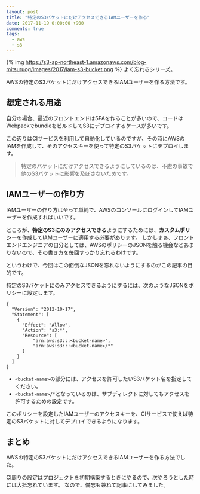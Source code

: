 ```yaml
---
layout: post
title: "特定のS3バケットにだけアクセスできるIAMユーザーを作る"
date: 2017-11-19 0:00:00 +900
comments: true
tags:
  - aws
  - s3
---
```

{% img https://s3-ap-northeast-1.amazonaws.com/blog-mitsuruog/images/2017/iam-s3-bucket.png %}
よく忘れるシリーズ。

AWSの特定のS3バケットにだけアクセスできるIAMユーザーを作る方法です。

<!-- more -->

## 想定される用途
自分の場合、最近のフロントエンドはSPAを作ることが多いので、コードはWebpackでbundleをビルドしてS3にデプロイするケースが多いです。

この辺りはCIサービスを利用して自動化しているのですが、その時にAWSのIAMを作成して、そのアクセスキーを使って特定のS3バケットにデプロイします。
> 特定のバケットにだけアクセスできるようにしているのは、不慮の事故で他のS3バケットに影響を及ぼさないためです。

## IAMユーザーの作り方
IAMユーザーの作り方は至って単純で、AWSのコンソールにログインしてIAMユーザーを作成すればいいです。

ところが、**特定のS3にのみアクセスできる**ようにするためには、**カスタムポリシー**を作成してIAMユーザーに適用する必要があります。
しかしまぁ、フロントエンドエンジニアの自分としては、AWSのポリシーのJSONを触る機会などあまりないので、その書き方を毎回すっかり忘れるわけです。

というわけで、今回はこの面倒なJSONを忘れないようにするのがこの記事の目的です。

特定のS3バケットにのみアクセスできるようにするには、次のようなJSONをポリシーに設定します。

```
{
  "Version": "2012-10-17",
  "Statement": [
    {
      "Effect": "Allow",
      "Action": "s3:*",
      "Resource": [
          "arn:aws:s3:::<bucket-name>",
          "arn:aws:s3:::<bucket-name>/*"
      ]
    }
  ]
}
```

- `<bucket-name>`の部分には、アクセスを許可したいS3バケット名を指定してください。
- `<bucket-name>/*`となっているのは、サブディレクトに対してもアクセスを許可するための設定です。

このポリシーを設定したIAMユーザーのアクセスキーを、CIサービスで使えば特定のS3バケットに対してデプロイできるようになります。

## まとめ
AWSの特定のS3バケットにだけアクセスできるIAMユーザーを作る方法でした。

CI周りの設定はプロジェクトを初期構築するときにやるので、次やろうとした時には大抵忘れています。
なので、備忘も兼ねて記事にしてみました。
